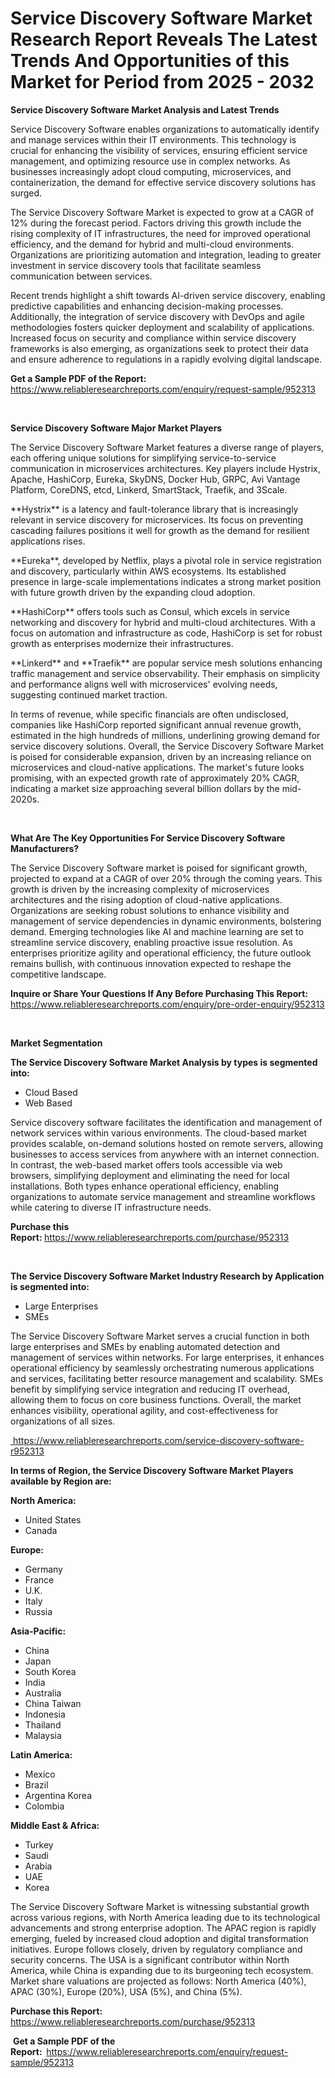 <p><h1>Service Discovery Software Market Research Report Reveals The Latest Trends And Opportunities of this Market for Period from 2025 - 2032</h1></p><p><strong>Service Discovery Software Market Analysis and Latest Trends</strong></p>
<p><p>Service Discovery Software enables organizations to automatically identify and manage services within their IT environments. This technology is crucial for enhancing the visibility of services, ensuring efficient service management, and optimizing resource use in complex networks. As businesses increasingly adopt cloud computing, microservices, and containerization, the demand for effective service discovery solutions has surged.</p><p>The Service Discovery Software Market is expected to grow at a CAGR of 12% during the forecast period. Factors driving this growth include the rising complexity of IT infrastructures, the need for improved operational efficiency, and the demand for hybrid and multi-cloud environments. Organizations are prioritizing automation and integration, leading to greater investment in service discovery tools that facilitate seamless communication between services.</p><p>Recent trends highlight a shift towards AI-driven service discovery, enabling predictive capabilities and enhancing decision-making processes. Additionally, the integration of service discovery with DevOps and agile methodologies fosters quicker deployment and scalability of applications. Increased focus on security and compliance within service discovery frameworks is also emerging, as organizations seek to protect their data and ensure adherence to regulations in a rapidly evolving digital landscape.</p></p>
<p><strong>Get a Sample PDF of the Report:&nbsp;</strong> <a href="https://www.reliableresearchreports.com/enquiry/request-sample/952313?utm_campaign=3092&utm_medium=2&utm_source=Github&utm_content=ia&utm_term=17042025&utm_id=service-discovery-software">https://www.reliableresearchreports.com/enquiry/request-sample/952313</a></p>
<p>&nbsp;</p>
<p><strong>Service Discovery Software Major Market Players</strong></p>
<p><p>The Service Discovery Software Market features a diverse range of players, each offering unique solutions for simplifying service-to-service communication in microservices architectures. Key players include Hystrix, Apache, HashiCorp, Eureka, SkyDNS, Docker Hub, GRPC, Avi Vantage Platform, CoreDNS, etcd, Linkerd, SmartStack, Traefik, and 3Scale.</p><p>**Hystrix** is a latency and fault-tolerance library that is increasingly relevant in service discovery for microservices. Its focus on preventing cascading failures positions it well for growth as the demand for resilient applications rises.</p><p>**Eureka**, developed by Netflix, plays a pivotal role in service registration and discovery, particularly within AWS ecosystems. Its established presence in large-scale implementations indicates a strong market position with future growth driven by the expanding cloud adoption.</p><p>**HashiCorp** offers tools such as Consul, which excels in service networking and discovery for hybrid and multi-cloud architectures. With a focus on automation and infrastructure as code, HashiCorp is set for robust growth as enterprises modernize their infrastructures.</p><p>**Linkerd** and **Traefik** are popular service mesh solutions enhancing traffic management and service observability. Their emphasis on simplicity and performance aligns well with microservices' evolving needs, suggesting continued market traction.</p><p>In terms of revenue, while specific financials are often undisclosed, companies like HashiCorp reported significant annual revenue growth, estimated in the high hundreds of millions, underlining growing demand for service discovery solutions. Overall, the Service Discovery Software Market is poised for considerable expansion, driven by an increasing reliance on microservices and cloud-native applications. The market's future looks promising, with an expected growth rate of approximately 20% CAGR, indicating a market size approaching several billion dollars by the mid-2020s.</p></p>
<p>&nbsp;</p>
<p><strong>What Are The Key Opportunities For Service Discovery Software Manufacturers?</strong></p>
<p><p>The Service Discovery Software market is poised for significant growth, projected to expand at a CAGR of over 20% through the coming years. This growth is driven by the increasing complexity of microservices architectures and the rising adoption of cloud-native applications. Organizations are seeking robust solutions to enhance visibility and management of service dependencies in dynamic environments, bolstering demand. Emerging technologies like AI and machine learning are set to streamline service discovery, enabling proactive issue resolution. As enterprises prioritize agility and operational efficiency, the future outlook remains bullish, with continuous innovation expected to reshape the competitive landscape.</p></p>
<p><strong>Inquire or Share Your Questions If Any Before Purchasing This Report:</strong> <a href="https://www.reliableresearchreports.com/enquiry/pre-order-enquiry/952313?utm_campaign=3092&utm_medium=2&utm_source=Github&utm_content=ia&utm_term=17042025&utm_id=service-discovery-software">https://www.reliableresearchreports.com/enquiry/pre-order-enquiry/952313</a></p>
<p>&nbsp;</p>
<p><strong>Market Segmentation</strong></p>
<p><strong>The Service Discovery Software Market Analysis by types is segmented into:</strong></p>
<p><ul><li>Cloud Based</li><li>Web Based</li></ul></p>
<p><p>Service discovery software facilitates the identification and management of network services within various environments. The cloud-based market provides scalable, on-demand solutions hosted on remote servers, allowing businesses to access services from anywhere with an internet connection. In contrast, the web-based market offers tools accessible via web browsers, simplifying deployment and eliminating the need for local installations. Both types enhance operational efficiency, enabling organizations to automate service management and streamline workflows while catering to diverse IT infrastructure needs.</p></p>
<p><strong>Purchase this Report:&nbsp;</strong><a href="https://www.reliableresearchreports.com/purchase/952313?utm_campaign=3092&utm_medium=2&utm_source=Github&utm_content=ia&utm_term=17042025&utm_id=service-discovery-software">https://www.reliableresearchreports.com/purchase/952313</a></p>
<p>&nbsp;</p>
<p><strong>The Service Discovery Software Market Industry Research by Application is segmented into:</strong></p>
<p><ul><li>Large Enterprises</li><li>SMEs</li></ul></p>
<p><p>The Service Discovery Software Market serves a crucial function in both large enterprises and SMEs by enabling automated detection and management of services within networks. For large enterprises, it enhances operational efficiency by seamlessly orchestrating numerous applications and services, facilitating better resource management and scalability. SMEs benefit by simplifying service integration and reducing IT overhead, allowing them to focus on core business functions. Overall, the market enhances visibility, operational agility, and cost-effectiveness for organizations of all sizes.</p></p>
<p><a href="https://www.reliableresearchreports.com/service-discovery-software-r952313?utm_campaign=3092&utm_medium=2&utm_source=Github&utm_content=ia&utm_term=17042025&utm_id=service-discovery-software">&nbsp;https://www.reliableresearchreports.com/service-discovery-software-r952313</a></p>
<p><strong>In terms of Region, the Service Discovery Software Market Players available by Region are:</strong></p>
<p>
    <p> <strong> North America: </strong>
        <ul>
            <li>United States</li>
            <li>Canada</li>
        </ul>
        </p> 
    <p> <strong> Europe: </strong>
        <ul>
            <li>Germany</li>
            <li>France</li>
            <li>U.K.</li>
            <li>Italy</li>
            <li>Russia</li>
        </ul>
        </p> 
    <p> <strong> Asia-Pacific: </strong>
        <ul>
            <li>China</li>
            <li>Japan</li>
            <li>South Korea</li>
            <li>India</li>
            <li>Australia</li>
            <li>China Taiwan</li>
            <li>Indonesia</li>
            <li>Thailand</li>
            <li>Malaysia</li>
        </ul>
        </p> 
    <p> <strong> Latin America: </strong>
        <ul>
            <li>Mexico</li>
            <li>Brazil</li>
            <li>Argentina Korea</li>
            <li>Colombia</li>
        </ul>
        </p> 
    <p> <strong> Middle East & Africa: </strong>
        <ul>
            <li>Turkey</li>
            <li>Saudi</li>
            <li>Arabia</li>
            <li>UAE</li>
            <li>Korea</li>
        </ul>
    </p>
    </p>
<p><p>The Service Discovery Software Market is witnessing substantial growth across various regions, with North America leading due to its technological advancements and strong enterprise adoption. The APAC region is rapidly emerging, fueled by increased cloud adoption and digital transformation initiatives. Europe follows closely, driven by regulatory compliance and security concerns. The USA is a significant contributor within North America, while China is expanding due to its burgeoning tech ecosystem. Market share valuations are projected as follows: North America (40%), APAC (30%), Europe (20%), USA (5%), and China (5%).</p></p>
<p><strong>Purchase this Report: </strong><a href="https://www.reliableresearchreports.com/purchase/952313?utm_campaign=3092&utm_medium=2&utm_source=Github&utm_content=ia&utm_term=17042025&utm_id=service-discovery-software">https://www.reliableresearchreports.com/purchase/952313</a></p>
<p>&nbsp;<strong>Get a Sample PDF of the Report:&nbsp;&nbsp;</strong><a href="https://www.reliableresearchreports.com/enquiry/request-sample/952313?utm_campaign=3092&utm_medium=2&utm_source=Github&utm_content=ia&utm_term=17042025&utm_id=service-discovery-software">https://www.reliableresearchreports.com/enquiry/request-sample/952313</a></p>
<p><strong></strong></p>
<p><p></p><p></p><p></p></p>